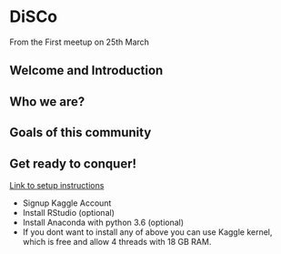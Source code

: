 # DiSCo
From the First meetup on 25th March

## Welcome and Introduction

## Who we are?

## Goals of this community 

## Get ready to conquer! 

[Link to setup instructions](https://github.com/DiSCoBGU/DiSCo-init/blob/master/setup.md)
* Signup Kaggle Account
* Install RStudio (optional) 
* Install Anaconda with python 3.6 (optional)
* If you dont want to install any of above you can use Kaggle kernel, which is free and allow 4 threads with 18 GB RAM.

